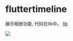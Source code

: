 # fluttertimeline

展示相册功能, 代码在lib中。
[lib](https://github.com/sunhang/flutter_timeline/tree/master/lib/ablums)


![](https://github.com/sunhang/flutter_timeline/tree/master/ablums.gif)

